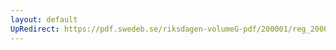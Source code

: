 ```yaml
---
layout: default
UpRedirect: https://pdf.swedeb.se/riksdagen-volumeG-pdf/200001/reg_200001/reg_200001_0359.pdf
---
```

